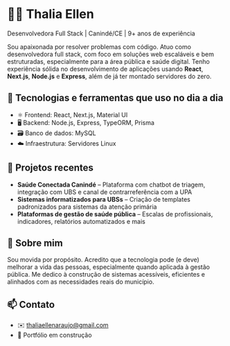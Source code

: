 # 👩‍💻 Thalia Ellen

Desenvolvedora Full Stack | Canindé/CE | 9+ anos de experiência

Sou apaixonada por resolver problemas com código. Atuo como desenvolvedora full stack, com foco em soluções web escaláveis e bem estruturadas, especialmente para a área pública e saúde digital. Tenho experiência sólida no desenvolvimento de aplicações usando **React**, **Next.js**, **Node.js** e **Express**, além de já ter montado servidores do zero.

## 🚀 Tecnologias e ferramentas que uso no dia a dia

- ⚛️ Frontend: React, Next.js, Material UI
- 🖥️ Backend: Node.js, Express, TypeORM, Prisma
- 🗃️ Banco de dados: MySQL
- ☁️ Infraestrutura: Servidores Linux

## 🏥 Projetos recentes

- **Saúde Conectada Canindé** – Plataforma com chatbot de triagem, integração com UBS e canal de contrarreferência com a UPA
- **Sistemas informatizados para UBSs** – Criação de templates padronizados para sistemas da atenção primária
- **Plataformas de gestão de saúde pública** – Escalas de profissionais, indicadores, relatórios automatizados e mais

## 💬 Sobre mim

Sou movida por propósito. Acredito que a tecnologia pode (e deve) melhorar a vida das pessoas, especialmente quando aplicada à gestão pública. Me dedico à construção de sistemas acessíveis, eficientes e alinhados com as necessidades reais do município.

## 📫 Contato

- ✉️ thaliaellenaraujo@gmail.com
- 💼 Portfólio em construção
